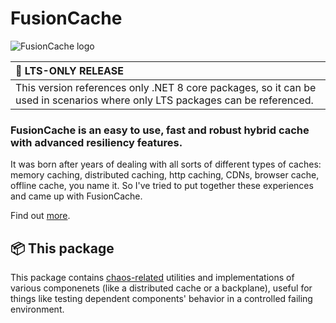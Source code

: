 ﻿# FusionCache

![FusionCache logo](https://raw.githubusercontent.com/ZiggyCreatures/FusionCache/main/docs/logo-256x256.png)

| 📣 LTS-ONLY RELEASE |
|:--|
| This version references only .NET 8 core packages, so it can be used in scenarios where only LTS packages can be referenced. |

### FusionCache is an easy to use, fast and robust hybrid cache with advanced resiliency features.

It was born after years of dealing with all sorts of different types of caches: memory caching, distributed caching, http caching, CDNs, browser cache, offline cache, you name it. So I've tried to put together these experiences and came up with FusionCache.

Find out [more](https://github.com/ZiggyCreatures/FusionCache).

## 📦 This package

This package contains [chaos-related](https://en.wikipedia.org/wiki/Chaos_engineering) utilities and implementations of various componenets (like a distributed cache or a backplane), useful for things like testing dependent components' behavior in a controlled failing environment.